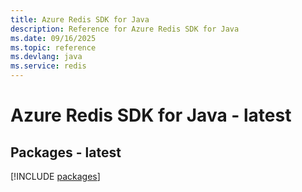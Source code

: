 ```yaml
---
title: Azure Redis SDK for Java
description: Reference for Azure Redis SDK for Java
ms.date: 09/16/2025
ms.topic: reference
ms.devlang: java
ms.service: redis
---
```

# Azure Redis SDK for Java - latest
## Packages - latest
[!INCLUDE [packages](redis-index.md)]